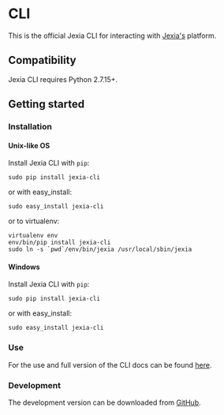 #  CLI


This is the official Jexia CLI for interacting with [Jexia's][jexia] platform.

## Compatibility

Jexia CLI requires Python 2.7.15+.


## Getting started
  
### Installation

#### Unix-like OS
Install Jexia CLI with `pip`:
```
sudo pip install jexia-cli
```
or with easy_install:
```
sudo easy_install jexia-cli
```
or to virtualenv:
```
virtualenv env
env/bin/pip install jexia-cli
sudo ln -s `pwd`/env/bin/jexia /usr/local/sbin/jexia
```

#### Windows
Install Jexia CLI with `pip`:
```
sudo pip install jexia-cli
```
or with easy_install:
```
sudo easy_install jexia-cli
```

### Use

For the use and full version of the CLI docs can be found [here].


### Development

The development version can be downloaded from [GitHub].



[//]: # (These are reference links used in the body of this note and get stripped out when the markdown processor does its job. There is no need to format nicely because it shouldn't be seen. Thanks SO - http://stackoverflow.com/questions/4823468/store-comments-in-markdown-syntax)


   [GitHub]: <https://github.com/jexia/jexia-cli>
   [here]: <https://jexia-cli.readthedocs.io/en/stable/t>
   [jexia]: <https://www.jexia.com>

